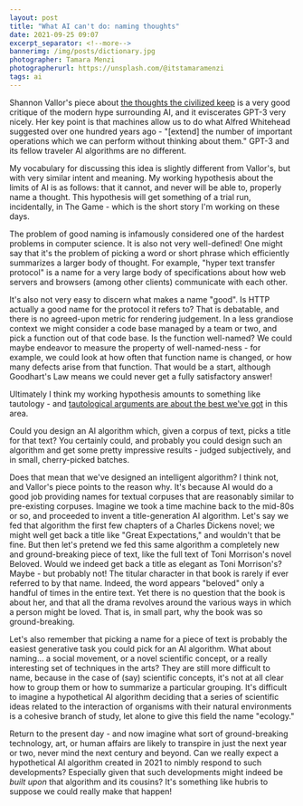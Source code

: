 ```yaml
---
layout: post
title: "What AI can't do: naming thoughts"
date: 2021-09-25 09:07
excerpt_separator: <!--more-->
bannerimg: /img/posts/dictionary.jpg
photographer: Tamara Menzi
photographerurl: https://unsplash.com/@itstamaramenzi
tags: ai
---
```


Shannon Vallor's piece about [the thoughts the civilized keep](https://www.noemamag.com/the-thoughts-the-civilized-keep/) is a very good critique of the modern hype surrounding AI, and it eviscerates GPT-3 very nicely. Her key point is that machines allow us to do what Alfred Whitehead suggested over one hundred years ago - "\[extend\] the number of important operations which we can perform without thinking about them." GPT-3 and its fellow traveler AI algorithms are no different.

<!--more-->

My vocabulary for discussing this idea is slightly different from Vallor's, but with very similar intent and meaning. My working hypothesis about the limits of AI is as follows: that it cannot, and never will be able to, properly name a thought. This hypothesis will get something of a trial run, incidentally, in The Game - which is the short story I'm working on these days.

The problem of good naming is infamously considered one of the hardest problems in computer science. It is also not very well-defined! One might say that it's the problem of picking a word or short phrase which efficiently summarizes a larger body of thought. For example, "hyper text transfer protocol" is a name for a very large body of specifications about how web servers and browsers (among other clients) communicate with each other.

It's also not very easy to discern what makes a name "good". Is HTTP actually a good name for the protocol it refers to? That is debatable, and there is no agreed-upon metric for rendering judgement. In a less grandiose context we might consider a code base managed by a team or two, and pick a function out of that code base. Is the function well-named? We could maybe endeavor to measure the property of well-named-ness - for example, we could look at how often that function name is changed, or how many defects arise from that function. That would be a start, although Goodhart's Law means we could never get a fully satisfactory answer!

Ultimately I think my working hypothesis amounts to something like tautology - and [tautological arguments are about the best we've got](https://shaisachs.com/2020/07/27/argument-from-tautology.html) in this area.

Could you design an AI algorithm which, given a corpus of text, picks a title for that text? You certainly could, and probably you could design such an algorithm and get some pretty impressive results - judged subjectively, and in small, cherry-picked batches. 

Does that mean that we've designed an intelligent algorithm? I think not, and Vallor's piece points to the reason why. It's because AI would do a good job providing names for textual corpuses that are reasonably similar to pre-existing corpuses. Imagine we took a time machine back to the mid-80s or so, and proceeded to invent a title-generation AI algorithm. Let's say we fed that algorithm the first few chapters of a Charles Dickens novel; we might well get back a title like "Great Expectations," and wouldn't that be fine. But then let's pretend we fed this same algorithm a completely new and ground-breaking piece of text, like the full text of Toni Morrison's novel Beloved. Would we indeed get back a title as elegant as Toni Morrison's? Maybe - but probably not! The titular character in that book is rarely if ever referred to by that name. Indeed, the word appears "beloved" only a handful of times in the entire text. Yet there is no question that the book is about her, and that all the drama revolves around the various ways in which a person might be loved. That is, in small part, why the book was so ground-breaking.

Let's also remember that picking a name for a piece of text is probably the easiest generative task you could pick for an AI algorithm. What about naming... a social movement, or a novel scientific concept, or a really interesting set of techniques in the arts? They are still more difficult to name, because in the case of (say) scientific concepts, it's not at all clear how to group them or how to summarize a particular grouping. It's difficult to imagine a hypothetical AI algorithm deciding that a series of scientific ideas related to the interaction of organisms with their natural environments is a cohesive branch of study, let alone to give this field the name "ecology."

Return to the present day - and now imagine what sort of ground-breaking technology, art, or human affairs are likely to transpire in just the next year or two, never mind the next century and beyond. Can we really expect a hypothetical AI algorithm created in 2021 to nimbly respond to such developments? Especially given that such developments might indeed be *built upon* that algorithm and its cousins? It's something like hubris to suppose we could really make that happen!